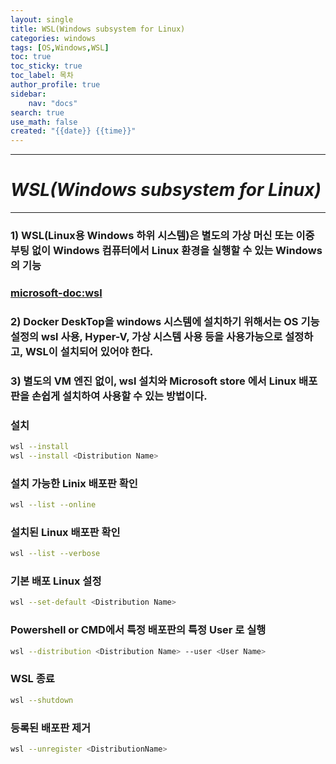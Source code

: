 ```yaml
---
layout: single
title: WSL(Windows subsystem for Linux)
categories: windows
tags: [OS,Windows,WSL]
toc: true
toc_sticky: true
toc_label: 목차
author_profile: true
sidebar:
    nav: "docs"
search: true
use_math: false
created: "{{date}} {{time}}"
---
```


---
# *WSL(Windows subsystem for Linux)*
---

### 1) WSL(Linux용 Windows 하위 시스템)은 별도의 가상 머신 또는 이중 부팅 없이 Windows 컴퓨터에서 Linux 환경을 실행할 수 있는 Windows의 기능

### [microsoft-doc:wsl](https://learn.microsoft.com/ko-kr/windows/wsl/about)

### 2) Docker DeskTop을 windows 시스템에 설치하기 위해서는 OS 기능 설정의  wsl 사용, Hyper-V, 가상 시스템 사용 등을 사용가능으로 설정하고, WSL이 설치되어 있어야 한다.

### 3) 별도의 VM 엔진 없이, wsl 설치와 Microsoft store 에서 Linux 배포판을 손쉽게 설치하여 사용할 수 있는 방법이다.

### 설치
```bash
wsl --install
wsl --install <Distribution Name>
```

### 설치 가능한  Linix 배포판 확인
```bash
wsl --list --online
```

### 설치된 Linux 배포판 확인
```bash
wsl --list --verbose
```

### 기본 배포 Linux 설정
```bash
wsl --set-default <Distribution Name>
```

### Powershell or CMD에서 특정 배포판의 특정 User 로 실행
```bash
wsl --distribution <Distribution Name> --user <User Name>
```
### WSL 종료
```bash
wsl --shutdown
```

### 등록된 배포판 제거 
```bash
wsl --unregister <DistributionName>
```